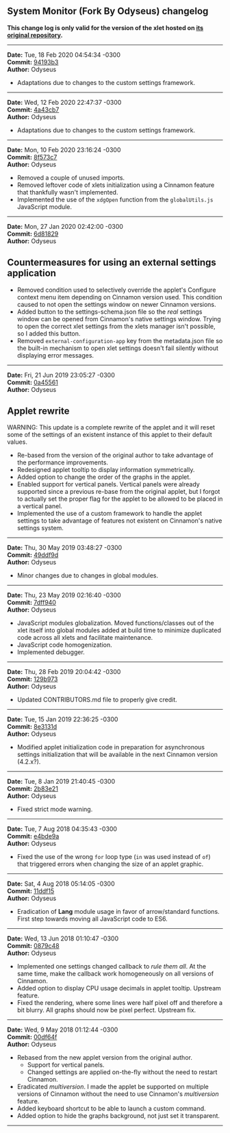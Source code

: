 ## System Monitor (Fork By Odyseus) changelog

**This change log is only valid for the version of the xlet hosted on [its original repository](https://gitlab.com/Odyseus/CinnamonTools).**

***

**Date:** Tue, 18 Feb 2020 04:54:34 -0300<br/>
**Commit:** [94193b3](https://gitlab.com/Odyseus/CinnamonTools/commit/94193b3)<br/>
**Author:** Odyseus<br/>

- Adaptations due to changes to the custom settings framework.

***

**Date:** Wed, 12 Feb 2020 22:47:37 -0300<br/>
**Commit:** [4a43cb7](https://gitlab.com/Odyseus/CinnamonTools/commit/4a43cb7)<br/>
**Author:** Odyseus<br/>

- Adaptations due to changes to the custom settings framework.

***

**Date:** Mon, 10 Feb 2020 23:16:24 -0300<br/>
**Commit:** [8f573c7](https://gitlab.com/Odyseus/CinnamonTools/commit/8f573c7)<br/>
**Author:** Odyseus<br/>

- Removed a couple of unused imports.
- Removed leftover code of xlets initialization using a Cinnamon feature that thankfully wasn't implemented.
- Implemented the use of the `xdgOpen` function from the `globalUtils.js` JavaScript module.

***

**Date:** Mon, 27 Jan 2020 02:42:00 -0300<br/>
**Commit:** [6d81829](https://gitlab.com/Odyseus/CinnamonTools/commit/6d81829)<br/>
**Author:** Odyseus<br/>

Countermeasures for using an external settings application
----------------------------------------------------------

- Removed condition used to selectively override the applet's Configure context menu item depending on Cinnamon version used. This condition caused to not open the settings window on newer Cinnamon versions.
- Added button to the settings-schema.json file so the *real* settings window can be opened from Cinnamon's native settings window. Trying to open the correct xlet settings from the xlets manager isn't possible, so I added this button.
- Removed `external-configuration-app` key from the metadata.json file so the built-in mechanism to open xlet settings doesn't fail silently without displaying error messages.

***

**Date:** Fri, 21 Jun 2019 23:05:27 -0300<br/>
**Commit:** [0a45561](https://gitlab.com/Odyseus/CinnamonTools/commit/0a45561)<br/>
**Author:** Odyseus<br/>

Applet rewrite
--------------

WARNING: This update is a complete rewrite of the applet and it will reset some of the settings of an existent instance of this applet to their default values.

- Re-based from the version of the original author to take advantage of the performance improvements.
- Redesigned applet tooltip to display information symmetrically.
- Added option to change the order of the graphs in the applet.
- Enabled support for vertical panels. Vertical panels were already supported since a previous re-base from the original applet, but I forgot to actually set the proper flag for the applet to be allowed to be placed in a vertical panel.
- Implemented the use of a custom framework to handle the applet settings to take advantage of features not existent on Cinnamon's native settings system.

***

**Date:** Thu, 30 May 2019 03:48:27 -0300<br/>
**Commit:** [49ddf9d](https://gitlab.com/Odyseus/CinnamonTools/commit/49ddf9d)<br/>
**Author:** Odyseus<br/>

- Minor changes due to changes in global modules.

***

**Date:** Thu, 23 May 2019 02:16:40 -0300<br/>
**Commit:** [7dff940](https://gitlab.com/Odyseus/CinnamonTools/commit/7dff940)<br/>
**Author:** Odyseus<br/>

- JavaScript modules globalization. Moved functions/classes out of the xlet itself into global modules added at build time to minimize duplicated code across all xlets and facilitate maintenance.
- JavaScript code homogenization.
- Implemented debugger.

***

**Date:** Thu, 28 Feb 2019 20:04:42 -0300<br/>
**Commit:** [129b973](https://gitlab.com/Odyseus/CinnamonTools/commit/129b973)<br/>
**Author:** Odyseus<br/>

- Updated CONTRIBUTORS.md file to properly give credit.

***

**Date:** Tue, 15 Jan 2019 22:36:25 -0300<br/>
**Commit:** [8e3131d](https://gitlab.com/Odyseus/CinnamonTools/commit/8e3131d)<br/>
**Author:** Odyseus<br/>

- Modified applet initialization code in preparation for asynchronous settings initialization that will be available in the next Cinnamon version (4.2.x?).

***

**Date:** Tue, 8 Jan 2019 21:40:45 -0300<br/>
**Commit:** [2b83e21](https://gitlab.com/Odyseus/CinnamonTools/commit/2b83e21)<br/>
**Author:** Odyseus<br/>

- Fixed strict mode warning.

***

**Date:** Tue, 7 Aug 2018 04:35:43 -0300<br/>
**Commit:** [e4bde9a](https://gitlab.com/Odyseus/CinnamonTools/commit/e4bde9a)<br/>
**Author:** Odyseus<br/>

- Fixed the use of the wrong `for` loop type (`in` was used instead of `of`) that triggered errors when changing the size of an applet graphic.

***

**Date:** Sat, 4 Aug 2018 05:14:05 -0300<br/>
**Commit:** [11ddf15](https://gitlab.com/Odyseus/CinnamonTools/commit/11ddf15)<br/>
**Author:** Odyseus<br/>

- Eradication of **Lang** module usage in favor of arrow/standard functions. First step towards moving all JavaScript code to ES6.

***

**Date:** Wed, 13 Jun 2018 01:10:47 -0300<br/>
**Commit:** [0879c48](https://gitlab.com/Odyseus/CinnamonTools/commit/0879c48)<br/>
**Author:** Odyseus<br/>

- Implemented one settings changed callback to *rule them all*. At the same time, make the callback work homogeneously on all versions of Cinnamon.
- Added option to display CPU usage decimals in applet tooltip. Upstream feature.
- Fixed the rendering, where some lines were half pixel off and therefore a bit blurry. All graphs should now be pixel perfect. Upstream fix.

***

**Date:** Wed, 9 May 2018 01:12:44 -0300<br/>
**Commit:** [00df64f](https://gitlab.com/Odyseus/CinnamonTools/commit/00df64f)<br/>
**Author:** Odyseus<br/>

- Rebased from the new applet version from the original author.
    - Support for vertical panels.
    - Changed settings are applied on-the-fly without the need to restart Cinnamon.
- Eradicated *multiversion*. I made the applet be supported on multiple versions of Cinnamon without the need to use Cinnamon's *multiversion* feature.
- Added keyboard shortcut to be able to launch a custom command.
- Added option to hide the graphs background, not just set it transparent.

***
